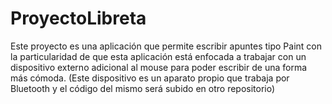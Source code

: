 # ProyectoLibreta
Este proyecto es una aplicación que permite escribir apuntes tipo Paint con la particularidad de que esta aplicación está enfocada a trabajar con un dispositivo externo adicional al mouse  para poder escribir de una forma más cómoda. (Este dispositivo es un aparato propio que trabaja por Bluetooth y el código del mismo será subido en otro repositorio)
